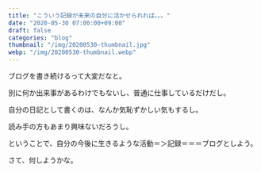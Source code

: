 ```yaml
---
title: "こういう記録が未来の自分に活かせられれば。。。"
date: "2020-05-30 07:00:00+09:00"
draft: false
categories: "blog"
thumbnail: "/img/20200530-thumbnail.jpg"
webp: "/img/20200530-thumbnail.webp"
---
```


ブログを書き続けるって大変だなと。

別に何か出来事があるわけでもないし、普通に仕事しているだけだし。

自分の日記として書くのは、なんか気恥ずかしい気もするし。

読み手の方もあまり興味ないだろうし。

ということで、自分の今後に生きるような活動＝＞記録＝＝＝ブログとしよう。

さて、何しようかな。